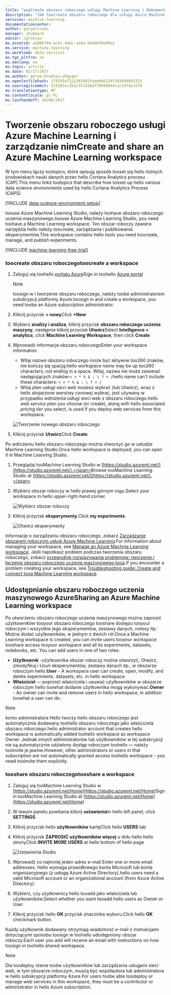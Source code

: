 ```yaml
---
title: "aaaCreate obszaru roboczego usługi Machine Learning | Dokumentacja firmy Microsoft"
description: "Jak toocreate obszaru roboczego dla usługi Azure Machine Learning Studio"
services: machine-learning
documentationcenter: 
author: garyericson
manager: jhubbard
editor: cgronlun
ms.assetid: aa96b784-ac6c-44bc-a28a-85d49fbe90a2
ms.service: machine-learning
ms.workload: data-services
ms.tgt_pltfrm: na
ms.devlang: na
ms.topic: article
ms.date: 02/27/2017
ms.author: garye;bradsev;ahgyger
ms.openlocfilehash: 178293af222365993fade666124f34269d892325
ms.sourcegitcommit: 523283cc1b3c37c428e77850964dc1c33742c5f0
ms.translationtype: MT
ms.contentlocale: pl-PL
ms.lasthandoff: 10/06/2017
---
```

# <a name="create-and-share-an-azure-machine-learning-workspace"></a><span data-ttu-id="3043d-103">Tworzenie obszaru roboczego usługi Azure Machine Learning i zarządzanie nim</span><span class="sxs-lookup"><span data-stu-id="3043d-103">Create and share an Azure Machine Learning workspace</span></span>
<span data-ttu-id="3043d-104">W tym menu łączy tootopics, które opisują sposób tooset się hello różnych środowiskach nauki danych przez hello Cortana Analytics procesu (CAP).</span><span class="sxs-lookup"><span data-stu-id="3043d-104">This menu links tootopics that describe how tooset up hello various data science environments used by hello Cortana Analytics Process (CAPS).</span></span>

[!INCLUDE [data-science-environment-setup](../../includes/cap-setup-environments.md)]

<span data-ttu-id="3043d-105">toouse Azure Machine Learning Studio, należy toohave obszaru roboczego uczenia maszynowego.</span><span class="sxs-lookup"><span data-stu-id="3043d-105">toouse Azure Machine Learning Studio, you need toohave a Machine Learning workspace.</span></span> <span data-ttu-id="3043d-106">Ten obszar roboczy zawiera narzędzia hello należy toocreate, zarządzania i publikowania eksperymentów.</span><span class="sxs-lookup"><span data-stu-id="3043d-106">This workspace contains hello tools you need toocreate, manage, and publish experiments.</span></span>

[!INCLUDE [machine-learning-free-trial](../../includes/machine-learning-free-trial.md)]

### <a name="toocreate-a-workspace"></a><span data-ttu-id="3043d-107">toocreate obszaru roboczego</span><span class="sxs-lookup"><span data-stu-id="3043d-107">toocreate a workspace</span></span>
1. <span data-ttu-id="3043d-108">Zaloguj się toohello [portalu Azure](https://portal.azure.com/)</span><span class="sxs-lookup"><span data-stu-id="3043d-108">Sign in toohello [Azure portal](https://portal.azure.com/)</span></span>

    > [!NOTE]
    > <span data-ttu-id="3043d-109">toosign w i tworzenie obszaru roboczego, należy toobe administratorem subskrypcji platformy Azure.</span><span class="sxs-lookup"><span data-stu-id="3043d-109">toosign in and create a workspace, you need toobe an Azure subscription administrator.</span></span> 
    >
    > 

2. <span data-ttu-id="3043d-110">Kliknij przycisk **+ nowy**</span><span class="sxs-lookup"><span data-stu-id="3043d-110">Click **+New**</span></span>

3. <span data-ttu-id="3043d-111">Wybierz **analizy i analiza**, kliknij przycisk **obszaru roboczego uczenia maszyny**, następnie kliknij przycisk **Utwórz**</span><span class="sxs-lookup"><span data-stu-id="3043d-111">Select **Intelligence + analytics**, click **Machine Learning Workspace**, then click **Create**</span></span>

4. <span data-ttu-id="3043d-112">Wprowadź informacje obszaru roboczego</span><span class="sxs-lookup"><span data-stu-id="3043d-112">Enter your workspace information</span></span>

    - <span data-ttu-id="3043d-113">Witaj *nazwa obszaru roboczego* może być aktywne too260 znaków, nie kończy się spacją.</span><span class="sxs-lookup"><span data-stu-id="3043d-113">hello *workspace name* may be up too260 characters, not ending in a space.</span></span> <span data-ttu-id="3043d-114">Witaj, nazwa nie może zawierać następujących znaków:`< > * % & : \ ? + /`</span><span class="sxs-lookup"><span data-stu-id="3043d-114">hello name can't include these characters: `< > * % & : \ ? + /`</span></span>
    - <span data-ttu-id="3043d-115">Witaj *plan usługi sieci web* możesz wybrać (lub Utwórz), wraz z hello skojarzone *warstwy cenowej* wybrać, jest używany w przypadku wdrożenia usługi sieci web z obszaru roboczego.</span><span class="sxs-lookup"><span data-stu-id="3043d-115">hello *web service plan* you choose (or create), along with hello associated *pricing tier* you select, is used if you deploy web services from this workspace.</span></span>

    ![Tworzenie nowego obszaru roboczego](media/machine-learning-create-workspace/create-new-workspace.png)

5. <span data-ttu-id="3043d-117">Kliknij przycisk **Utwórz**</span><span class="sxs-lookup"><span data-stu-id="3043d-117">Click **Create**</span></span>

<span data-ttu-id="3043d-118">Po wdrożeniu hello obszaru roboczego można otworzyć go w usłudze Machine Learning Studio.</span><span class="sxs-lookup"><span data-stu-id="3043d-118">Once hello workspace is deployed, you can open it in Machine Learning Studio.</span></span>

1. <span data-ttu-id="3043d-119">Przeglądaj tooMachine Learning Studio w [https://studio.azureml.net/](https://studio.azureml.net/).</span><span class="sxs-lookup"><span data-stu-id="3043d-119">Browse tooMachine Learning Studio at [https://studio.azureml.net/](https://studio.azureml.net/).</span></span>

2. <span data-ttu-id="3043d-120">Wybierz obszar roboczy w hello prawej górnym rogu.</span><span class="sxs-lookup"><span data-stu-id="3043d-120">Select your workspace in hello upper-right-hand corner.</span></span>

    ![Wybierz obszar roboczy](media/machine-learning-create-workspace/open-workspace.png)

3. <span data-ttu-id="3043d-122">Kliknij przycisk **eksperymenty**.</span><span class="sxs-lookup"><span data-stu-id="3043d-122">Click **my experiments**.</span></span>

    ![Otwórz eksperymenty](media/machine-learning-create-workspace/my-experiments.png)

<span data-ttu-id="3043d-124">Informacje o zarządzaniu obszaru roboczego, zobacz [Zarządzanie obszarem roboczym usługi Azure Machine Learning](machine-learning-manage-workspace.md).</span><span class="sxs-lookup"><span data-stu-id="3043d-124">For information about managing your workspace, see [Manage an Azure Machine Learning workspace](machine-learning-manage-workspace.md).</span></span>
<span data-ttu-id="3043d-125">Jeśli napotkasz problem podczas tworzenia obszaru roboczego, zobacz [przewodnik rozwiązywania problemów: tworzenie i łączenie obszaru roboczego uczenia maszynowego tooa](machine-learning-troubleshooting-creating-ml-workspace.md).</span><span class="sxs-lookup"><span data-stu-id="3043d-125">If you encounter a problem creating your workspace, see [Troubleshooting guide: Create and connect tooa Machine Learning workspace](machine-learning-troubleshooting-creating-ml-workspace.md).</span></span>


## <a name="sharing-an-azure-machine-learning-workspace"></a><span data-ttu-id="3043d-126">Udostępnianie obszaru roboczego uczenia maszynowego Azure</span><span class="sxs-lookup"><span data-stu-id="3043d-126">Sharing an Azure Machine Learning workspace</span></span>
<span data-ttu-id="3043d-127">Po utworzeniu obszaru roboczego uczenia maszynowego można zaprosić użytkowników tooyour obszaru roboczego tooshare dostępu tooyour roboczym i wszystkie jego eksperymentów, zestawy danych, notesy itp. Można dodać użytkowników, w jednym z dwóch ról:</span><span class="sxs-lookup"><span data-stu-id="3043d-127">Once a Machine Learning workspace is created, you can invite users tooyour workspace tooshare access tooyour workspace and all its experiments, datasets, notebooks, etc. You can add users in one of two roles:</span></span>

* <span data-ttu-id="3043d-128">**Użytkownik** -użytkownika obszar roboczy można utworzyć, Otwórz, zmodyfikuj i Usuń eksperymentów, zestawy danych itp., w obszarze roboczym hello.</span><span class="sxs-lookup"><span data-stu-id="3043d-128">**User** - A workspace user can create, open, modify, and delete experiments, datasets, etc. in hello workspace.</span></span>
* <span data-ttu-id="3043d-129">**Właściciel** — poprosić właściciela i usuwać użytkowników w obszarze roboczym hello toowhat dodanie użytkownika mogą wykonywać.</span><span class="sxs-lookup"><span data-stu-id="3043d-129">**Owner** - An owner can invite and remove users in hello workspace, in addition toowhat a user can do.</span></span>

> [!NOTE]
> <span data-ttu-id="3043d-130">konto administratora Hello tworzy hello obszaru roboczego jest automatycznie dodawany toohello obszaru roboczego jako właściciela obszaru roboczego.</span><span class="sxs-lookup"><span data-stu-id="3043d-130">hello administrator account that creates hello workspace is automatically added toohello workspace as workspace Owner.</span></span> <span data-ttu-id="3043d-131">Jednak innych administratorów lub użytkowników w tej subskrypcji nie są automatycznie udzielony dostęp roboczym toohello — należy tooinvite je jawnie.</span><span class="sxs-lookup"><span data-stu-id="3043d-131">However, other administrators or users in that subscription are not automatically granted access toohello workspace - you need tooinvite them explicitly.</span></span>
> 
> 

### <a name="tooshare-a-workspace"></a><span data-ttu-id="3043d-132">tooshare obszaru roboczego</span><span class="sxs-lookup"><span data-stu-id="3043d-132">tooshare a workspace</span></span>

1. <span data-ttu-id="3043d-133">Zaloguj się tooMachine Learning Studio w [https://studio.azureml.net/Home](https://studio.azureml.net/Home)</span><span class="sxs-lookup"><span data-stu-id="3043d-133">Sign in tooMachine Learning Studio at [https://studio.azureml.net/Home](https://studio.azureml.net/Home)</span></span>

2. <span data-ttu-id="3043d-134">W lewym panelu powitania kliknij **ustawienia**</span><span class="sxs-lookup"><span data-stu-id="3043d-134">In hello left panel, click **SETTINGS**</span></span>

3. <span data-ttu-id="3043d-135">Kliknij przycisk hello **użytkowników** kartę</span><span class="sxs-lookup"><span data-stu-id="3043d-135">Click hello **USERS** tab</span></span>

4. <span data-ttu-id="3043d-136">Kliknij przycisk **ZAPROSIĆ użytkowników więcej** u dołu hello hello strony</span><span class="sxs-lookup"><span data-stu-id="3043d-136">Click **INVITE MORE USERS** at hello bottom of hello page</span></span>

    ![Ustawienia Studio](media/machine-learning-create-workspace/settings.png)

5. <span data-ttu-id="3043d-138">Wprowadź co najmniej jeden adres e-mail.</span><span class="sxs-lookup"><span data-stu-id="3043d-138">Enter one or more email addresses.</span></span> <span data-ttu-id="3043d-139">Hello wymaga prawidłowego konta Microsoft lub konta organizacyjnego (z usługą Azure Active Directory).</span><span class="sxs-lookup"><span data-stu-id="3043d-139">hello users need a valid Microsoft account or an organizational account (from Azure Active Directory).</span></span>

6. <span data-ttu-id="3043d-140">Wybierz, czy użytkownicy hello tooadd jako właściciela lub użytkowników.</span><span class="sxs-lookup"><span data-stu-id="3043d-140">Select whether you want tooadd hello users as Owner or User.</span></span>

7. <span data-ttu-id="3043d-141">Kliknij przycisk hello **OK** przycisk znacznika wyboru.</span><span class="sxs-lookup"><span data-stu-id="3043d-141">Click hello **OK** checkmark button.</span></span>

<span data-ttu-id="3043d-142">Każdy użytkownik dodawany otrzymają wiadomość e-mail z instrukcjami dotyczącymi sposobu toosign w toohello udostępniony obszar roboczy.</span><span class="sxs-lookup"><span data-stu-id="3043d-142">Each user you add will receive an email with instructions on how toosign in toohello shared workspace.</span></span>

> [!NOTE]
> <span data-ttu-id="3043d-143">Dla toodeploy stanie toobe użytkowników lub zarządzania usługami sieci web, w tym obszarze roboczym, muszą być współautora lub administratora w hello subskrypcji platformy Azure.</span><span class="sxs-lookup"><span data-stu-id="3043d-143">For users toobe able toodeploy or manage web services in this workspace, they must be a contributor or administrator in hello Azure subscription.</span></span> 



